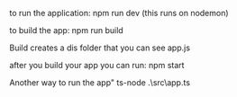 to run the application:
npm run dev  (this runs on nodemon)


to build the app: 
npm run build

Build creates a dis folder that you can see app.js 

after you build your app you can run:
npm start

Another way to run the app"
ts-node .\src\app.ts